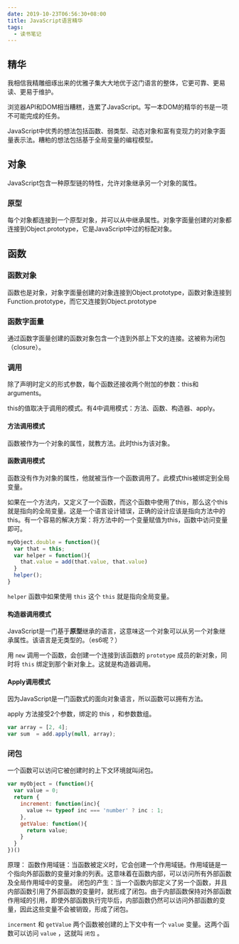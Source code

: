 ```yaml
---
date: 2019-10-23T06:56:30+08:00
title: JavaScript语言精华
tags:
  - 读书笔记
---
```

## 精华

我相信我精雕细琢出来的优雅子集大大地优于这门语言的整体，它更可靠、更易读、更易于维护。

浏览器API和DOM相当糟糕，连累了JavaScript。写一本DOM的精华的书是一项不可能完成的任务。

JavaScript中优秀的想法包括函数、弱类型、动态对象和富有变现力的对象字面量表示法。糟粕的想法包括基于全局变量的编程模型。
## 对象

JavaScript包含一种原型链的特性，允许对象继承另一个对象的属性。
### 原型

每个对象都连接到一个原型对象，并可以从中继承属性。对象字面量创建的对象都连接到Object.prototype，它是JavaScript中过的标配对象。
## 函数

### 函数对象

函数也是对象，对象字面量创建的对象连接到Object.prototype，函数对象连接到Function.prototype，而它又连接到Object.prototype
### 函数字面量

通过函数字面量创建的函数对象包含一个连到外部上下文的连接。这被称为闭包（closure）。
### 调用

除了声明时定义的形式参数，每个函数还接收两个附加的参数：this和arguments。

this的值取决于调用的模式。有4中调用模式：方法、函数、构造器、apply。
#### 方法调用模式

函数被作为一个对象的属性，就教方法。此时this为该对象。
#### 函数调用模式

函数没有作为对象的属性，他就被当作一个函数调用了。此模式this被绑定到全局变量。

如果在一个方法内，又定义了一个函数，而这个函数中使用了this，那么这个this就是指向的全局变量。这是一个语言设计错误，正确的设计应该是指向方法中的this。有一个容易的解决方案：将方法中的一个变量赋值为this，函数中访问变量即可。

```js
myObject.double = function(){
  var that = this;
  var helper = function(){
    that.value = add(that.value, that.value)
  }
  helper();
}
```

`helper` 函数中如果使用 `this` 这个 `this` 就是指向全局变量。
#### 构造器调用模式

JavaScript是一门基于**原型**继承的语言，这意味这一个对象可以从另一个对象继承属性。该语言是无类型的。（es6呢？）

用 `new` 调用一个函数，会创建一个连接到该函数的 `prototype` 成员的新对象，同时将 `this` 绑定到那个新对象上。这就是构造器调用。
#### Apply调用模式

因为JavaScript是一门函数式的面向对象语言，所以函数可以拥有方法。

apply 方法接受2个参数，绑定的 this ，和参数数组。

```js
var array = [2, 4];
var sum  = add.apply(null, array);
```
### 闭包

一个函数可以访问它被创建时的上下文环境就叫闭包。

```js
var myObject = (function(){
  var value = 0;
  return {
    increment: function(inc){
      value += typeof inc === 'number' ? inc : 1;
    },
    getValue: function(){
      return value;
    }
  }
})()
```

原理：
函数作用域链：当函数被定义时，它会创建一个作用域链。作用域链是一个指向外部函数的变量对象的列表。这意味着在函数内部，可以访问所有外部函数及全局作用域中的变量。
闭包的产生：当一个函数内部定义了另一个函数，并且内部函数引用了外部函数的变量时，就形成了闭包。由于内部函数保持对外部函数作用域的引用，即使外部函数执行完毕后，内部函数仍然可以访问外部函数的变量，因此这些变量不会被销毁，形成了闭包。

`incerment` 和 `getValue` 两个函数被创建的上下文中有一个 `value` 变量。这两个函数可以访问 `value` ，这就叫 `闭包` 。
